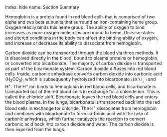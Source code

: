 index: hide
name: Section Summary

Hemoglobin is a protein found in red blood cells that is comprised of two alpha and two beta subunits that surround an iron-containing heme group. Oxygen readily binds this heme group. The ability of oxygen to bind increases as more oxygen molecules are bound to heme. Disease states and altered conditions in the body can affect the binding ability of oxygen, and increase or decrease its ability to dissociate from hemoglobin.

Carbon dioxide can be transported through the blood via three methods. It is dissolved directly in the blood, bound to plasma proteins or hemoglobin, or converted into bicarbonate. The majority of carbon dioxide is transported as part of the bicarbonate system. Carbon dioxide diffuses into red blood cells. Inside, carbonic anhydrase converts carbon dioxide into carbonic acid (H<sub>2</sub>CO<sub>3</sub>), which is subsequently hydrolyzed into bicarbonate <math display="left" xmlns:q="http://cnx.rice.edu/qml/1.0" xmlns:m="http://www.w3.org/1998/Math/MathML" xmlns:bib="http://bibtexml.sf.net/" xmlns:md="http://cnx.rice.edu/mdml" xmlns="http://cnx.rice.edu/cnxml"> <mrow>  <msubsup>   <mrow>    <mtext>(HCO</mtext>   </mrow>   <mtext>3</mtext>   <mo stretchy="false">−</mo>  </msubsup>  <mtext>)</mtext> </mrow></math> and H<sup>+</sup>. The H<sup>+</sup> ion binds to hemoglobin in red blood cells, and bicarbonate is transported out of the red blood cells in exchange for a chloride ion. This is called the chloride shift. Bicarbonate leaves the red blood cells and enters the blood plasma. In the lungs, bicarbonate is transported back into the red blood cells in exchange for chloride. The H<sup>+</sup> dissociates from hemoglobin and combines with bicarbonate to form carbonic acid with the help of carbonic anhydrase, which further catalyzes the reaction to convert carbonic acid back into carbon dioxide and water. The carbon dioxide is then expelled from the lungs.
